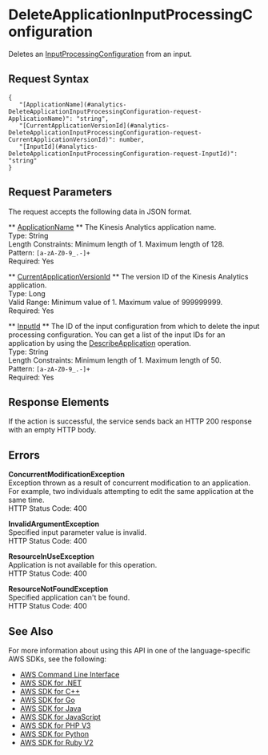 # DeleteApplicationInputProcessingConfiguration<a name="API_DeleteApplicationInputProcessingConfiguration"></a>

Deletes an [InputProcessingConfiguration](API_InputProcessingConfiguration.md) from an input\.

## Request Syntax<a name="API_DeleteApplicationInputProcessingConfiguration_RequestSyntax"></a>

```
{
   "[ApplicationName](#analytics-DeleteApplicationInputProcessingConfiguration-request-ApplicationName)": "string",
   "[CurrentApplicationVersionId](#analytics-DeleteApplicationInputProcessingConfiguration-request-CurrentApplicationVersionId)": number,
   "[InputId](#analytics-DeleteApplicationInputProcessingConfiguration-request-InputId)": "string"
}
```

## Request Parameters<a name="API_DeleteApplicationInputProcessingConfiguration_RequestParameters"></a>

The request accepts the following data in JSON format\.

 ** [ApplicationName](#API_DeleteApplicationInputProcessingConfiguration_RequestSyntax) **   <a name="analytics-DeleteApplicationInputProcessingConfiguration-request-ApplicationName"></a>
The Kinesis Analytics application name\.  
Type: String  
Length Constraints: Minimum length of 1\. Maximum length of 128\.  
Pattern: `[a-zA-Z0-9_.-]+`   
Required: Yes

 ** [CurrentApplicationVersionId](#API_DeleteApplicationInputProcessingConfiguration_RequestSyntax) **   <a name="analytics-DeleteApplicationInputProcessingConfiguration-request-CurrentApplicationVersionId"></a>
The version ID of the Kinesis Analytics application\.  
Type: Long  
Valid Range: Minimum value of 1\. Maximum value of 999999999\.  
Required: Yes

 ** [InputId](#API_DeleteApplicationInputProcessingConfiguration_RequestSyntax) **   <a name="analytics-DeleteApplicationInputProcessingConfiguration-request-InputId"></a>
The ID of the input configuration from which to delete the input processing configuration\. You can get a list of the input IDs for an application by using the [DescribeApplication](API_DescribeApplication.md) operation\.  
Type: String  
Length Constraints: Minimum length of 1\. Maximum length of 50\.  
Pattern: `[a-zA-Z0-9_.-]+`   
Required: Yes

## Response Elements<a name="API_DeleteApplicationInputProcessingConfiguration_ResponseElements"></a>

If the action is successful, the service sends back an HTTP 200 response with an empty HTTP body\.

## Errors<a name="API_DeleteApplicationInputProcessingConfiguration_Errors"></a>

 **ConcurrentModificationException**   
Exception thrown as a result of concurrent modification to an application\. For example, two individuals attempting to edit the same application at the same time\.  
HTTP Status Code: 400

 **InvalidArgumentException**   
Specified input parameter value is invalid\.  
HTTP Status Code: 400

 **ResourceInUseException**   
Application is not available for this operation\.  
HTTP Status Code: 400

 **ResourceNotFoundException**   
Specified application can't be found\.  
HTTP Status Code: 400

## See Also<a name="API_DeleteApplicationInputProcessingConfiguration_SeeAlso"></a>

For more information about using this API in one of the language\-specific AWS SDKs, see the following:
+  [AWS Command Line Interface](http://docs.aws.amazon.com/goto/aws-cli/kinesisanalytics-2015-08-14/DeleteApplicationInputProcessingConfiguration) 
+  [AWS SDK for \.NET](http://docs.aws.amazon.com/goto/DotNetSDKV3/kinesisanalytics-2015-08-14/DeleteApplicationInputProcessingConfiguration) 
+  [AWS SDK for C\+\+](http://docs.aws.amazon.com/goto/SdkForCpp/kinesisanalytics-2015-08-14/DeleteApplicationInputProcessingConfiguration) 
+  [AWS SDK for Go](http://docs.aws.amazon.com/goto/SdkForGoV1/kinesisanalytics-2015-08-14/DeleteApplicationInputProcessingConfiguration) 
+  [AWS SDK for Java](http://docs.aws.amazon.com/goto/SdkForJava/kinesisanalytics-2015-08-14/DeleteApplicationInputProcessingConfiguration) 
+  [AWS SDK for JavaScript](http://docs.aws.amazon.com/goto/AWSJavaScriptSDK/kinesisanalytics-2015-08-14/DeleteApplicationInputProcessingConfiguration) 
+  [AWS SDK for PHP V3](http://docs.aws.amazon.com/goto/SdkForPHPV3/kinesisanalytics-2015-08-14/DeleteApplicationInputProcessingConfiguration) 
+  [AWS SDK for Python](http://docs.aws.amazon.com/goto/boto3/kinesisanalytics-2015-08-14/DeleteApplicationInputProcessingConfiguration) 
+  [AWS SDK for Ruby V2](http://docs.aws.amazon.com/goto/SdkForRubyV2/kinesisanalytics-2015-08-14/DeleteApplicationInputProcessingConfiguration) 